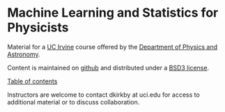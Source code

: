 # Machine Learning and Statistics for Physicists

Material for a [UC Irvine](https://uci.edu/) course offered by the [Department of Physics and Astronomy](https://www.physics.uci.edu/).

Content is maintained on [github](github.com/dkirkby/MachineLearningStatistics) and distributed under a [BSD3 license](https://opensource.org/licenses/BSD-3-Clause).

[Table of contents](notebooks/Contents.ipynb)

Instructors are welcome to contact dkirkby at uci.edu for access to additional material or to discuss collaboration.
